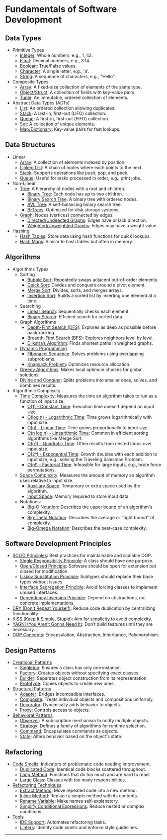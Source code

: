 # Fundamentals of Software Development

## Data Types
- Primitive Types
  - [Integer](https://en.wikipedia.org/wiki/Integer): Whole numbers, e.g., 1, 42.
  - [Float](https://en.wikipedia.org/wiki/Floating-point_arithmetic): Decimal numbers, e.g., 3.14.
  - [Boolean](https://developer.mozilla.org/en-US/docs/Glossary/Boolean): True/False values.
  - [Character](https://en.wikipedia.org/wiki/Character_(computing)): A single letter, e.g., 'a'.
  - [String](https://developer.mozilla.org/en-US/docs/Web/JavaScript/Reference/Global_Objects/String): A sequence of characters, e.g., "Hello".
- Composite Types
  - [Array](https://developer.mozilla.org/en-US/docs/Web/JavaScript/Reference/Global_Objects/Array): A fixed-size collection of elements of the same type.
  - [Object/Struct](https://developer.mozilla.org/en-US/docs/Web/JavaScript/Reference/Global_Objects/Object): A collection of fields with key-value pairs.
  - [Tuple](https://en.wikipedia.org/wiki/Tuple): An immutable, ordered collection of elements.
- Abstract Data Types (ADTs)
  - [List](https://en.wikipedia.org/wiki/List_(abstract_data_type)): An ordered collection allowing duplicates.
  - [Stack](https://en.wikipedia.org/wiki/Stack_(abstract_data_type)): A last-in, first-out (LIFO) collection.
  - [Queue](https://en.wikipedia.org/wiki/Queue_(abstract_data_type)): A first-in, first-out (FIFO) collection.
  - [Set](https://developer.mozilla.org/en-US/docs/Web/JavaScript/Reference/Global_Objects/Set): A collection of unique elements.
  - [Map/Dictionary](https://developer.mozilla.org/en-US/docs/Web/JavaScript/Reference/Global_Objects/Map): Key-value pairs for fast lookups.

## Data Structures
- Linear
  - [Array](https://developer.mozilla.org/en-US/docs/Web/JavaScript/Reference/Global_Objects/Array): A collection of elements indexed by position.
  - [Linked List](https://en.wikipedia.org/wiki/Linked_list): A chain of nodes where each points to the next.
  - [Stack](https://en.wikipedia.org/wiki/Stack_(abstract_data_type)): Supports operations like push, pop, and peek.
  - [Queue](https://en.wikipedia.org/wiki/Queue_(abstract_data_type)): Useful for tasks processed in order, e.g., print jobs.
- Non-Linear
  - [Tree](https://en.wikipedia.org/wiki/Tree_(data_structure)): A hierarchy of nodes with a root and children.
    - [Binary Tree](https://en.wikipedia.org/wiki/Binary_tree): Each node has up to two children.
    - [Binary Search Tree](https://en.wikipedia.org/wiki/Binary_search_tree): A binary tree with ordered nodes.
    - [AVL Tree](https://en.wikipedia.org/wiki/AVL_tree): A self-balancing binary search tree.
    - [B-Trees](https://en.wikipedia.org/wiki/B-tree): Optimized for disk storage systems.
  - [Graph](https://en.wikipedia.org/wiki/Graph_(abstract_data_type)): Nodes (vertices) connected by edges.
    - [Directed/Undirected Graphs](https://en.wikipedia.org/wiki/Graph_(discrete_mathematics)#Types_of_graphs): Edges have or lack direction.
    - [Weighted/Unweighted Graphs](https://en.wikipedia.org/wiki/Graph_(discrete_mathematics)#Weighted_graphs): Edges may have a weight value.
- Hashing
  - [Hash Tables](https://en.wikipedia.org/wiki/Hash_table): Store data using hash functions for quick lookups.
  - [Hash Maps](https://developer.mozilla.org/en-US/docs/Web/JavaScript/Reference/Global_Objects/Map): Similar to hash tables but often in memory.

## Algorithms
- Algorithms Types
  - Sorting
    - [Bubble Sort](https://en.wikipedia.org/wiki/Bubble_sort): Repeatedly swaps adjacent out-of-order elements.
    - [Quick Sort](https://en.wikipedia.org/wiki/Quicksort): Divides and conquers around a pivot element.
    - [Merge Sort](https://en.wikipedia.org/wiki/Merge_sort): Divides, sorts, and merges arrays.
    - [Insertion Sort](https://en.wikipedia.org/wiki/Insertion_sort): Builds a sorted list by inserting one element at a time.
  - Searching
    - [Linear Search](https://en.wikipedia.org/wiki/Linear_search): Sequentially checks each element.
    - [Binary Search](https://en.wikipedia.org/wiki/Binary_search_algorithm): Efficient search for sorted data.
  - Graph Algorithms
    - [Depth-First Search (DFS)](https://en.wikipedia.org/wiki/Depth-first_search): Explores as deep as possible before backtracking.
    - [Breadth-First Search (BFS)](https://en.wikipedia.org/wiki/Breadth-first_search): Explores neighbors level by level.
    - [Dijkstra’s Algorithm](https://en.wikipedia.org/wiki/Dijkstra%27s_algorithm): Finds shortest paths in weighted graphs.
  - [Dynamic Programming](https://en.wikipedia.org/wiki/Dynamic_programming)
    - [Fibonacci Sequence](https://en.wikipedia.org/wiki/Fibonacci_number): Solves problems using overlapping subproblems.
    - [Knapsack Problem](https://en.wikipedia.org/wiki/Knapsack_problem): Optimizes resource allocation.
  - [Greedy Algorithms](https://en.wikipedia.org/wiki/Greedy_algorithm): Makes local optimum choices for global solutions.
  - [Divide and Conquer](https://en.wikipedia.org/wiki/Divide-and-conquer_algorithm): Splits problems into smaller ones, solves, and combines results.
- Algorithmic Complexity
  - [Time Complexity](https://en.wikipedia.org/wiki/Time_complexity): 
    Measures the time an algorithm takes to run as a function of input size.
      - [O(1) - Constant Time](https://rob-bell.net/2009/06/a-beginners-guide-to-big-o-notation/): Execution time doesn't depend on input size.
      - [O(log n) - Logarithmic Time](https://rob-bell.net/2009/06/a-beginners-guide-to-big-o-notation/): Time grows logarithmically with input size.
      - [O(n) - Linear Time](https://rob-bell.net/2009/06/a-beginners-guide-to-big-o-notation/): Time grows proportionally to input size.
      - [O(n log n) - Linearithmic Time](https://rob-bell.net/2009/06/a-beginners-guide-to-big-o-notation/): Common in efficient sorting algorithms like Merge Sort.
      - [O(n²) - Quadratic Time](https://rob-bell.net/2009/06/a-beginners-guide-to-big-o-notation/): Often results from nested loops over input size.
      - [O(2ⁿ) - Exponential Time](https://rob-bell.net/2009/06/a-beginners-guide-to-big-o-notation/): Growth doubles with each addition to input size, e.g., solving the Traveling Salesman Problem.
      - [O(n!) - Factorial Time](https://rob-bell.net/2009/06/a-beginners-guide-to-big-o-notation/): Infeasible for large inputs, e.g., brute force permutations.
  - [Space Complexity](https://en.wikipedia.org/wiki/Space_complexity): 
    Measures the amount of memory an algorithm uses relative to input size.
      - [Auxiliary Space](https://www.geeksforgeeks.org/g-fact-86/): Temporary or extra space used by the algorithm.
      - [Input Space](https://en.wikipedia.org/wiki/Space_complexity): Memory required to store input data.
  - Notations:
    - [Big-O Notation](https://en.wikipedia.org/wiki/Big_O_notation): Describes the upper bound of an algorithm's complexity.
    - [Big-Theta Notation](https://en.wikipedia.org/wiki/Big_%CE%98_notation): Describes the average or "tight bound" of complexity.
    - [Big-Omega Notation](https://en.wikipedia.org/wiki/Big_Omega_notation): Describes the best-case complexity.

## Software Development Principles
- [SOLID Principles](https://en.wikipedia.org/wiki/SOLID): Best practices for maintainable and scalable OOP.
  - [Single Responsibility Principle](https://en.wikipedia.org/wiki/Single-responsibility_principle): A class should have one purpose.
  - [Open/Closed Principle](https://en.wikipedia.org/wiki/Open–closed_principle): Software should be open for extension but closed for modification.
  - [Liskov Substitution Principle](https://en.wikipedia.org/wiki/Liskov_substitution_principle): Subtypes should replace their base types without issues.
  - [Interface Segregation Principle](https://en.wikipedia.org/wiki/Interface_segregation_principle): Avoid forcing classes to implement unused interfaces.
  - [Dependency Inversion Principle](https://en.wikipedia.org/wiki/Dependency_inversion_principle): Depend on abstractions, not concrete implementations.
- [DRY (Don't Repeat Yourself)](https://en.wikipedia.org/wiki/Don%27t_repeat_yourself): Reduce code duplication by centralizing functionality.
- [KISS (Keep It Simple, Stupid)](https://en.wikipedia.org/wiki/KISS_principle): Aim for simplicity to avoid complexity.
- [YAGNI (You Aren’t Gonna Need It)](https://martinfowler.com/bliki/Yagni.html): Don’t build features until they are necessary.
- [OOP Concepts](https://en.wikipedia.org/wiki/Object-oriented_programming): Encapsulation, Abstraction, Inheritance, Polymorphism.

## Design Patterns
- [Creational Patterns](https://en.wikipedia.org/wiki/Creational_pattern)
  - [Singleton](https://refactoring.guru/design-patterns/singleton): Ensures a class has only one instance.
  - [Factory](https://refactoring.guru/design-patterns/factory-method): Creates objects without specifying exact classes.
  - [Builder](https://refactoring.guru/design-patterns/builder): Separates object construction from its representation.
  - [Prototype](https://refactoring.guru/design-patterns/prototype): Copies objects to create new ones.
- [Structural Patterns](https://en.wikipedia.org/wiki/Structural_pattern)
  - [Adapter](https://refactoring.guru/design-patterns/adapter): Bridges incompatible interfaces.
  - [Composite](https://refactoring.guru/design-patterns/composite): Treats individual objects and compositions uniformly.
  - [Decorator](https://refactoring.guru/design-patterns/decorator): Dynamically adds behavior to objects.
  - [Proxy](https://refactoring.guru/design-patterns/proxy): Controls access to objects.
- [Behavioral Patterns](https://en.wikipedia.org/wiki/Behavioral_pattern)
  - [Observer](https://refactoring.guru/design-patterns/observer): A subscription mechanism to notify multiple objects.
  - [Strategy](https://refactoring.guru/design-patterns/strategy): Defines a family of algorithms for runtime selection.
  - [Command](https://refactoring.guru/design-patterns/command): Encapsulates commands as objects.
  - [State](https://refactoring.guru/design-patterns/state): Alters behavior based on the object's state.

## Refactoring
- [Code Smells](https://refactoring.guru/refactoring/smells): Indicators of problematic code needing improvement.
  - [Duplicated Code](https://refactoring.guru/smells/duplicated-code): Identical code blocks scattered throughout.
  - [Long Method](https://refactoring.guru/smells/long-method): Functions that do too much and are hard to read.
  - [Large Class](https://refactoring.guru/smells/large-class): Classes with too many responsibilities.
- [Refactoring Techniques](https://refactoring.guru/refactoring)
  - [Extract Method](https://refactoring.guru/extract-method): Move repeated code into a new method.
  - [Inline Method](https://refactoring.guru/inline-method): Replace a simple method with its contents.
  - [Rename Variable](https://refactoring.guru/rename-variable): Make names self-explanatory.
  - [Simplify Conditional Expressions](https://refactoring.guru/replace-nested-conditional-with-guard-clauses): Reduce nested or complex conditions.
- [Tools](https://refactoring.guru/tools)
  - [IDE Support](https://www.jetbrains.com/help/idea/refactoring-code.html): Automates refactoring tasks.
  - [Linters](https://eslint.org/): Identify code smells and enforce style guidelines.

---
